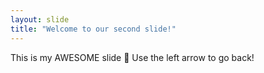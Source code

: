 ```yaml
---
layout: slide
title: "Welcome to our second slide!"
---
```

This is my AWESOME slide 🎉
Use the left arrow to go back!
